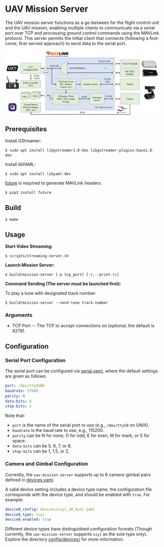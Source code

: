 # UAV Mission Server

The UAV mission server functions as a go-between for the flight control unit and the UAV mission,
enabling multiple clients to communicate via a serial port over TCP and processing ground control commands using the MAVLink protocol.
This server permits the initial client that connects (following a first-come, first-served approach) to send data to the serial port.

![architecture diagram](docs/arch.png?raw=true)

## Prerequisites

Install GStreamer:
```shell
$ sudo apt install libgstreamer1.0-dev libgstreamer-plugins-base1.0-dev
```

Install libYAML:
```shell
$ sudo apt install libyaml-dev
```

[future](https://pypi.org/project/future/) is required to generate MAVLink headers.
```shell
$ pip3 install future
```

## Build

```shell
$ make
```

## Usage

**Start Video Streaming:**

```shell
$ scripts/streaming-server.sh
```

**Launch Mission Server:**

```shell
$ build/mission-server [-p tcp_port] [-r,--print-rc]
```

**Command Sending (The server must be launched first):**

To play a tune with designated track number:

```shell
$ build/mission-server --send-tune track-number
```

### Arguments

* TCP Port -- The TCP to accept connections on (optional, the default is 8278).

## Configuration

### Serial Port Configuration

The serial port can be configured via [serial.yaml](https://github.com/shengwen-tw/uav-mission-server/blob/master/configs/serial.yaml), where the default settings are given as follows:

```yaml
port: /dev/ttyUSB0
baudrate: 57600
parity: N
data-bits: 8
stop-bits: 1
```
Note that:

* `port` is the name of the serial port to use (e.g., `/dev/ttyS0` on UNIX).
* `baudrate` is the baud rate to use, e.g., 115200.
* `parity` can be N for none, O for odd, E for even, M for mark, or S for space.
* `data-bits` can be 5, 6, 7, or 8.
* `stop-bits` can be 1, 1.5, or 2.

### Camera and Gimbal Configuration

Currently, the `uav-mission-server` supports up to 6 camera-gimbal pairs defined in [devices.yaml](https://github.com/shengwen-tw/uav-mission-server/blob/master/configs/devices.yaml).

A valid device setting includes a device type name, the configuration file corresponds with the device type, and should be enabled with `true`. For example:

```yaml
device0_config: devices/siyi_a8_mini.yaml
device0_type: siyi
device0_enabled: true
```

Different device types have distinguished configuration formats (Though currently, the `uav-mission-server` supports `siyi` as the sole type only). Explore the directory [config/devices/](https://github.com/shengwen-tw/uav-mission-server/tree/master/configs/devices) for more information.

